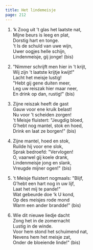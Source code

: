 ```yaml
---
title: Het lindemeisje
page: 212
---  
```


1. ‘k Zoog uit ’t glas het laatste nat,  
Mijne beurs is leeg en plat,  
Dorstig hart en tonge.  
’t Is de schuld van uwe wijn,  
Uwer oogjes helle schijn,  
Lindenmeisje, gij jonge! (bis)  


2. "Nimmer schrijft men hier in ’t krijt,  
Wij zijn ’t laatste krijtje kwijt!"  
Lacht het meisje lustig!  
"Hebt gij gene duiten meer,  
Leg uw reiszak hier maar neer,  
En drink op dan, rustig!" (bis)  


3. Zijne reiszak heeft de gast  
Gauw voor ene kruik belast!  
Nu voor ’t scheiden zorgen!  
’t Meisje fluistert: "Jeugdig bloed,  
G’hebt nog mantel, stok en hoed,  
Drink en laat ze borgen!" (bis)  


4. Zijne mantel, hoed en stok,  
Ruilde hij voor ene slok,  
Sprak bedroefd: "Vervlogen!  
O, vaarwel gij koele drank,  
Lindenmeisje jong en slank,  
Vreugde mijner ogen!" (bis)  


5. ’t Meisje fluistert nogmaals: "Blijf,  
G’hebt een hart nog in uw lijf,  
Laat het mij te pande!"  
Wat gebeurde doe ‘k U kond,  
Op des meisjes rode mond  
Warm een ander brandde!" (bis)  


6. Wie dit nieuwe liedje dacht  
Zong het in de zomernacht  
Lustig in de winde.  
Voor hem stond het schuimend nat,  
Nevens hem het meisje zat,  
Onder de bloeiende linde!" (bis)   